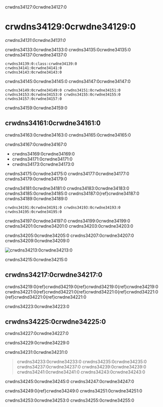 crwdns34127:0crwdne34127:0
# crwdns34129:0crwdne34129:0

*crwdns34131:0crwdne34131:0*

crwdns34133:0crwdne34133:0 crwdns34135:0crwdne34135:0 crwdns34137:0crwdne34137:0

```{admonition} Top Tip
crwdns34139:0:class:crwdne34139:0
crwdns34141:0crwdne34141:0
crwdns34143:0crwdne34143:0
```

crwdns34145:0crwdne34145:0 crwdns34147:0crwdne34147:0

```{figure} figures/welcome.jpg
crwdns34149:0crwdne34149:0 crwdns34151:0crwdne34151:0
crwdns34153:0crwdne34153:0 crwdns34155:0crwdne34155:0 crwdns34157:0crwdne34157:0
```

crwdns34159:0crwdne34159:0
## crwdns34161:0crwdne34161:0

crwdns34163:0crwdne34163:0 crwdns34165:0crwdne34165:0

crwdns34167:0crwdne34167:0

* crwdns34169:0crwdne34169:0
* crwdns34171:0crwdne34171:0
* crwdns34173:0crwdne34173:0

crwdns34175:0crwdne34175:0 crwdns34177:0crwdne34177:0 crwdns34179:0crwdne34179:0

crwdns34181:0crwdne34181:0 crwdns34183:0crwdne34183:0 crwdns34185:0crwdne34185:0 crwdns34187:0{ref}crwdne34187:0 crwdns34189:0crwdne34189:0

```{figure} figures/theturingway-chapters.jpg
crwdns34191:0crwdne34191:0 crwdns34193:0crwdne34193:0 crwdns34195:0crwdne34195:0
```

crwdns34197:0crwdne34197:0 crwdns34199:0crwdne34199:0 crwdns34201:0crwdne34201:0 crwdns34203:0crwdne34203:0

crwdns34205:0crwdne34205:0 crwdns34207:0crwdne34207:0 crwdns34209:0crwdne34209:0

![crwdns34213:0crwdne34213:0](crwdns34211:0crwdne34211:0)

crwdns34215:0crwdne34215:0
## crwdns34217:0crwdne34217:0

crwdns34219:0{ref}crwdnd34219:0{ref}crwdnd34219:0{ref}crwdne34219:0 crwdns34221:0{ref}crwdnd34221:0{ref}crwdnd34221:0{ref}crwdnd34221:0{ref}crwdnd34221:0{ref}crwdne34221:0

crwdns34223:0crwdne34223:0
## crwdns34225:0crwdne34225:0

crwdns34227:0crwdne34227:0

crwdns34229:0crwdne34229:0

crwdns34231:0crwdne34231:0

> crwdns34233:0crwdne34233:0 crwdns34235:0crwdne34235:0 crwdns34237:0crwdne34237:0 crwdns34239:0crwdne34239:0 crwdns34241:0crwdne34241:0 crwdns34243:0crwdne34243:0

crwdns34245:0crwdne34245:0 crwdns34247:0crwdne34247:0

crwdns34249:0{ref}crwdne34249:0 crwdns34251:0crwdne34251:0

crwdns34253:0crwdne34253:0 crwdns34255:0crwdne34255:0
